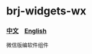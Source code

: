 # brj-widgets-wx

### [中文](https://github.com/bianruanjian/brj-widgets-wechat/blob/master/README_zh_CN.md)&nbsp;&nbsp;&nbsp;&nbsp;[English](https://github.com/bianruanjian/brj-widgets-wechat/blob/master/README.md)

微信版编软件组件
